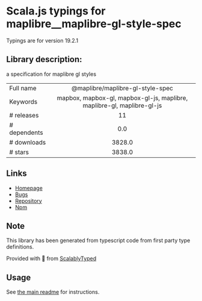 
# Scala.js typings for maplibre__maplibre-gl-style-spec

Typings are for version 19.2.1

## Library description:
a specification for maplibre gl styles

|                    |                 |
| ------------------ | :-------------: |
| Full name          | @maplibre/maplibre-gl-style-spec |
| Keywords           | mapbox, mapbox-gl, mapbox-gl-js, maplibre, maplibre-gl, maplibre-gl-js |
| # releases         | 11 |
| # dependents       | 0.0 |
| # downloads        | 3828.0 |
| # stars            | 3838.0 |

## Links
- [Homepage](https://github.com/maplibre/maplibre-gl-js#readme)
- [Bugs](https://github.com/maplibre/maplibre-gl-js/issues)
- [Repository](https://github.com/maplibre/maplibre-gl-js)
- [Npm](https://www.npmjs.com/package/%40maplibre%2Fmaplibre-gl-style-spec)
    


## Note
This library has been generated from typescript code from first party type definitions.

Provided with :purple_heart: from [ScalablyTyped](https://github.com/oyvindberg/ScalablyTyped)

## Usage
See [the main readme](../../readme.md) for instructions.


